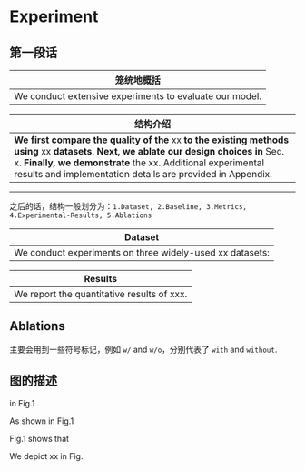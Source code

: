 # Experiment



## 第一段话

| 笼统地概括                                              |
| ------------------------------------------------------- |
| We conduct extensive experiments to evaluate our model. |



| 结构介绍                                                     |
| ------------------------------------------------------------ |
| **We first compare the quality of the** xx **to the existing methods using** xx **datasets**. **Next, we ablate our design choices in** Sec. x. **Finally, we demonstrate** the xx. Additional experimental results and implementation details are provided in Appendix. |



---

之后的话，结构一般划分为：`1.Dataset, 2.Baseline, 3.Metrics, 4.Experimental-Results, 5.Ablations`



| Dataset                                                  |
| -------------------------------------------------------- |
| We conduct experiments on three widely-used xx datasets: |



| Results                                    |
| ------------------------------------------ |
| We report the quantitative results of xxx. |



## Ablations

主要会用到一些符号标记，例如 `w/` and `w/o`，分别代表了 `with` and `without`.



## 图的描述

in Fig.1

As shown in Fig.1

Fig.1 shows that 

We depict xx in Fig.
